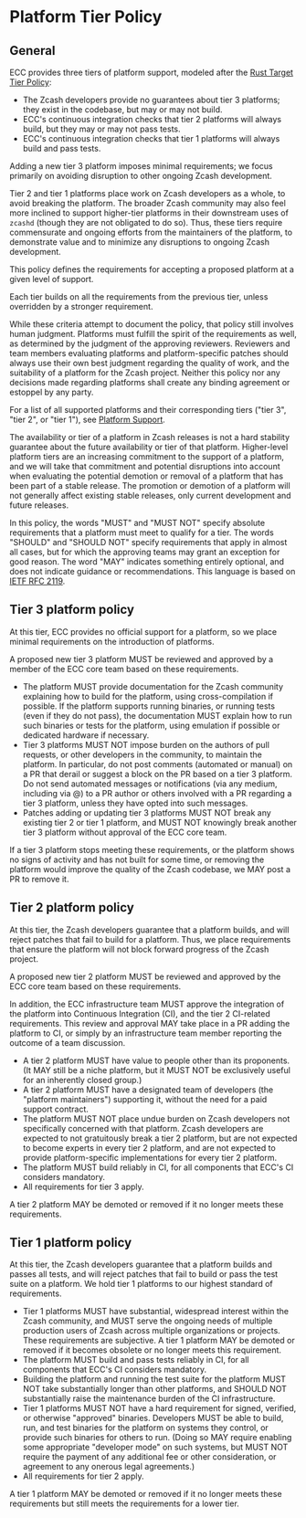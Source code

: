 # Platform Tier Policy

## General

ECC provides three tiers of platform support, modeled after the
[Rust Target Tier Policy](https://doc.rust-lang.org/beta/rustc/target-tier-policy.html):

- The Zcash developers provide no guarantees about tier 3 platforms; they exist in the
  codebase, but may or may not build.
- ECC's continuous integration checks that tier 2 platforms will always build, but they
  may or may not pass tests.
- ECC's continuous integration checks that tier 1 platforms will always build and pass
  tests.

Adding a new tier 3 platform imposes minimal requirements; we focus primarily on avoiding
disruption to other ongoing Zcash development.

Tier 2 and tier 1 platforms place work on Zcash developers as a whole, to avoid breaking
the platform. The broader Zcash community may also feel more inclined to support
higher-tier platforms in their downstream uses of `zcashd` (though they are not obligated
to do so). Thus, these tiers require commensurate and ongoing efforts from the maintainers
of the platform, to demonstrate value and to minimize any disruptions to ongoing Zcash
development.

This policy defines the requirements for accepting a proposed platform at a given level of
support.

Each tier builds on all the requirements from the previous tier, unless overridden by a
stronger requirement.

While these criteria attempt to document the policy, that policy still involves human
judgment. Platforms must fulfill the spirit of the requirements as well, as determined by
the judgment of the approving reviewers. Reviewers and team members evaluating platforms
and platform-specific patches should always use their own best judgment regarding the
quality of work, and the suitability of a platform for the Zcash project. Neither this
policy nor any decisions made regarding platforms shall create any binding agreement or
estoppel by any party.

For a list of all supported platforms and their corresponding tiers ("tier 3", "tier 2",
or "tier 1"), see [Platform Support](../user/platform-support.md).

The availability or tier of a platform in Zcash releases is not a hard stability guarantee
about the future availability or tier of that platform. Higher-level platform tiers are an
increasing commitment to the support of a platform, and we will take that commitment and
potential disruptions into account when evaluating the potential demotion or removal of a
platform that has been part of a stable release. The promotion or demotion of a platform
will not generally affect existing stable releases, only current development and future
releases.

In this policy, the words "MUST" and "MUST NOT" specify absolute requirements that a
platform must meet to qualify for a tier. The words "SHOULD" and "SHOULD NOT" specify
requirements that apply in almost all cases, but for which the approving teams may grant
an exception for good reason. The word "MAY" indicates something entirely optional, and
does not indicate guidance or recommendations. This language is based on
[IETF RFC 2119](https://tools.ietf.org/html/rfc2119).

## Tier 3 platform policy

At this tier, ECC provides no official support for a platform, so we place minimal
requirements on the introduction of platforms.

A proposed new tier 3 platform MUST be reviewed and approved by a member of the ECC core
team based on these requirements.

- The platform MUST provide documentation for the Zcash community explaining how to build
  for the platform, using cross-compilation if possible. If the platform supports running
  binaries, or running tests (even if they do not pass), the documentation MUST explain
  how to run such binaries or tests for the platform, using emulation if possible or
  dedicated hardware if necessary.
- Tier 3 platforms MUST NOT impose burden on the authors of pull requests, or other
  developers in the community, to maintain the platform. In particular, do not post
  comments (automated or manual) on a PR that derail or suggest a block on the PR based on
  a tier 3 platform. Do not send automated messages or notifications (via any medium,
  including via @) to a PR author or others involved with a PR regarding a tier 3
  platform, unless they have opted into such messages.
- Patches adding or updating tier 3 platforms MUST NOT break any existing tier 2 or tier 1
  platform, and MUST NOT knowingly break another tier 3 platform without approval of the
  ECC core team.

If a tier 3 platform stops meeting these requirements, or the platform shows no signs of
activity and has not built for some time, or removing the platform would improve the
quality of the Zcash codebase, we MAY post a PR to remove it.

## Tier 2 platform policy

At this tier, the Zcash developers guarantee that a platform builds, and will reject
patches that fail to build for a platform. Thus, we place requirements that ensure the
platform will not block forward progress of the Zcash project.

A proposed new tier 2 platform MUST be reviewed and approved by the ECC core team based
on these requirements.

In addition, the ECC infrastructure team MUST approve the integration of the platform into
Continuous Integration (CI), and the tier 2 CI-related requirements. This review and
approval MAY take place in a PR adding the platform to CI, or simply by an infrastructure
team member reporting the outcome of a team discussion.

- A tier 2 platform MUST have value to people other than its proponents. (It MAY still be
  a niche platform, but it MUST NOT be exclusively useful for an inherently closed group.)
- A tier 2 platform MUST have a designated team of developers (the "platform maintainers")
  supporting it, without the need for a paid support contract.
- The platform MUST NOT place undue burden on Zcash developers not specifically concerned
  with that platform. Zcash developers are expected to not gratuitously break a tier 2
  platform, but are not expected to become experts in every tier 2 platform, and are not
  expected to provide platform-specific implementations for every tier 2 platform.
- The platform MUST build reliably in CI, for all components that ECC's CI considers
  mandatory.
- All requirements for tier 3 apply.

A tier 2 platform MAY be demoted or removed if it no longer meets these requirements.

## Tier 1 platform policy

At this tier, the Zcash developers guarantee that a platform builds and passes all tests,
and will reject patches that fail to build or pass the test suite on a platform. We hold
tier 1 platforms to our highest standard of requirements.

- Tier 1 platforms MUST have substantial, widespread interest within the Zcash community,
  and MUST serve the ongoing needs of multiple production users of Zcash across multiple
  organizations or projects. These requirements are subjective. A tier 1 platform MAY be
  demoted or removed if it becomes obsolete or no longer meets this requirement.
- The platform MUST build and pass tests reliably in CI, for all components that ECC's CI
  considers mandatory.
- Building the platform and running the test suite for the platform MUST NOT take
  substantially longer than other platforms, and SHOULD NOT substantially raise the
  maintenance burden of the CI infrastructure.
- Tier 1 platforms MUST NOT have a hard requirement for signed, verified, or otherwise
  "approved" binaries. Developers MUST be able to build, run, and test binaries for the
  platform on systems they control, or provide such binaries for others to run. (Doing so
  MAY require enabling some appropriate "developer mode" on such systems, but MUST NOT
  require the payment of any additional fee or other consideration, or agreement to any
  onerous legal agreements.)
- All requirements for tier 2 apply.

A tier 1 platform MAY be demoted or removed if it no longer meets these requirements but
still meets the requirements for a lower tier.
